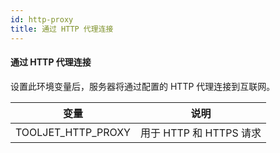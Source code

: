 ```yaml
---
id: http-proxy
title: 通过 HTTP 代理连接
---
```


#### 通过 HTTP 代理连接

设置此环境变量后，服务器将通过配置的 HTTP 代理连接到互联网。

| 变量               | 说明                    |
| ------------------ | ----------------------- |
| TOOLJET_HTTP_PROXY | 用于 HTTP 和 HTTPS 请求 |
